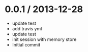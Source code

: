
0.0.1 / 2013-12-28 
==================

  * update test
  * add travis yml
  * update test
  * init session with memory store
  * Initial commit
